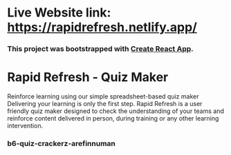 # Live Website link: https://rapidrefresh.netlify.app/

### This project was bootstrapped with [Create React App](https://github.com/facebook/create-react-app).

# Rapid Refresh - Quiz Maker

Reinforce learning using our simple spreadsheet-based quiz maker
Delivering your learning is only the first step.
Rapid Refresh is a user friendly quiz maker designed to check the understanding of your teams and reinforce content delivered in person, during training or any other learning intervention.

### b6-quiz-crackerz-arefinnuman

